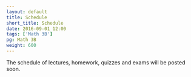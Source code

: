 ```yaml
---
layout: default
title: Schedule
short_title: Schedule
date: 2016-09-01 12:00
tags: ['Math 3B']
pg: Math 3B
weight: 600
---
```


The schedule of lectures, homework, quizzes and exams will be posted soon.
